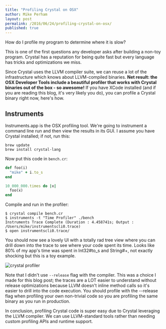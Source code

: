 ```yaml
---
title: "Profiling Crystal on OSX"
author: Mike Perham
layout: post
permalink: /2016/06/24/profiling-crystal-on-osx/
published: true
---
```


How do I profile my program to determine where it is slow?

This is one of the first questions any developer asks after building a
non-toy program.  Crystal has a reputation for being quite fast but
every language has tricks and optimizations we miss.

Since Crystal uses the LLVM compiler suite, we can reuse a lot of the
infrastructure which knows about LLVM-compiled binaries. **Net result:
the OSX Developer Tools include a beautiful profiler that works with
Crystal binaries out of the box - so awesome!**  If you have XCode
installed (and if you are reading this blog, it's very likely you do),
you can profile a Crystal binary right now, here's how.

## Instruments

Instruments.app is the OSX profiling tool.  We're going to instrument a
command line run and then view the results in its GUI.  I assume you
have Crystal installed; if not, run this:

```
brew update
brew install crystal-lang
```

Now put this code in `bench.cr`:

```ruby
def foo(i)
  "mike" + i.to_s
end

10_000_000.times do |x|
  foo(x)
end
```

Compile and run in the profiler:

```
$ crystal compile bench.cr
$ instruments -t "Time Profiler" ./bench
Instruments Trace Complete (Duration : 4.458741s; Output : /Users/mike/instrumentscli0.trace)
$ open instrumentscli0.trace/
```

You should now see a lovely UI with a totally rad tree view where you
can drill down into the trace to see where your code spent its time.
Looks like 80% of my app's time was spent in Int32#to\_s and
String#+, not exactly shocking but this is a toy example.

![crystal profiler](https://dl.dropboxusercontent.com/u/3425424/Blog/crystal_profiler.png)

Note that I didn't use `--release` flag with the compiler.  This was a
choice I made for this blog post; the traces are a LOT easier to
understand without release optimizations because LLVM doesn't inline
method calls so it's easier to drill into the code execution.  You should
profile with the --release flag when profiling your own non-trivial code
so you are profiling the same binary as you run in production.

In conclusion, profiling Crystal code is super easy due to Crystal leveraging the LLVM compiler.
We can use LLVM-standard tools rather than needing custom profiling APIs and runtime support.
